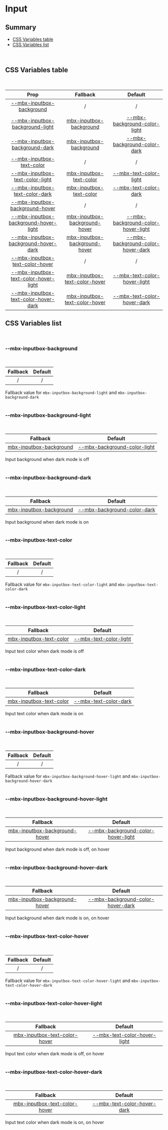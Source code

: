# Input

## Summary

- [CSS Variables table](#css-variables-table)
- [CSS Variables list](#css-variables-list)

<br>

## CSS Variables table

<br>

| <div style='text-align:center;margin:auto;'>Prop</div>                                                                          | <div style='text-align:center;margin:auto;'>Fallback</div>                                                        | <div style='text-align:center;margin:auto;'>Default</div>                                                                                         |
| ------------------------------------------------------------------------------------------------------------------------------- | ----------------------------------------------------------------------------------------------------------------- | ------------------------------------------------------------------------------------------------------------------------------------------------- |
| <div style='text-align:center;margin:auto;'>[--mbx-inputbox-background](#mbx-inputbox-background)</div>                         | <div style='text-align:center;margin:auto;'>/</div>                                                               | <div style='text-align:center;margin:auto;'>/</div>                                                                                               |
| <div style='text-align:center;margin:auto;'>[--mbx-inputbox-background-light](#mbx-inputbox-background-light)</div>             | <div style='text-align:center;margin:auto;'>[mbx-inputbox-background](#mbx-inputbox-background)</div>             | <div style='text-align:center;margin:auto;'>[--mbx-background-color-light](../../global/css-vars.md#mbx-background-color-light)</div>             |
| <div style='text-align:center;margin:auto;'>[--mbx-inputbox-background-dark](#mbx-inputbox-background-dark)</div>               | <div style='text-align:center;margin:auto;'>[mbx-inputbox-background](#mbx-inputbox-background)</div>             | <div style='text-align:center;margin:auto;'>[--mbx-background-color-dark](../../global/css-vars.md#mbx-background-color-dark)</div>               |
| <div style='text-align:center;margin:auto;'>[--mbx-inputbox-text-color](#mbx-inputbox-text-color)</div>                         | <div style='text-align:center;margin:auto;'>/</div>                                                               | <div style='text-align:center;margin:auto;'>/</div>                                                                                               |
| <div style='text-align:center;margin:auto;'>[--mbx-inputbox-text-color-light](#mbx-inputbox-text-color-light)</div>             | <div style='text-align:center;margin:auto;'>[mbx-inputbox-text-color](#mbx-inputbox-text-color)</div>             | <div style='text-align:center;margin:auto;'>[--mbx-text-color-light](../../global/css-vars.md#mbx-text-color-light)</div>                         |
| <div style='text-align:center;margin:auto;'>[--mbx-inputbox-text-color-dark](#mbx-inputbox-text-color-dark)</div>               | <div style='text-align:center;margin:auto;'>[mbx-inputbox-text-color](#mbx-inputbox-text-color)</div>             | <div style='text-align:center;margin:auto;'>[--mbx-text-color-dark](../../global/css-vars.md#mbx-text-color-dark)</div>                           |
| <div style='text-align:center;margin:auto;'>[--mbx-inputbox-background-hover](#mbx-inputbox-background-hover)</div>             | <div style='text-align:center;margin:auto;'>/</div>                                                               | <div style='text-align:center;margin:auto;'>/</div>                                                                                               |
| <div style='text-align:center;margin:auto;'>[--mbx-inputbox-background-hover-light](#mbx-inputbox-background-hover-light)</div> | <div style='text-align:center;margin:auto;'>[mbx-inputbox-background-hover](#mbx-inputbox-background-hover)</div> | <div style='text-align:center;margin:auto;'>[--mbx-background-color-hover-light](../../global/css-vars.md#mbx-background-color-hover-light)</div> |
| <div style='text-align:center;margin:auto;'>[--mbx-inputbox-background-hover-dark](#mbx-inputbox-background-hover-dark)</div>   | <div style='text-align:center;margin:auto;'>[mbx-inputbox-background-hover](#mbx-inputbox-background-hover)</div> | <div style='text-align:center;margin:auto;'>[--mbx-background-color-hover-dark](../../global/css-vars.md#mbx-background-color-hover-dark)</div>   |
| <div style='text-align:center;margin:auto;'>[--mbx-inputbox-text-color-hover](#mbx-inputbox-text-color-hover)</div>             | <div style='text-align:center;margin:auto;'>/</div>                                                               | <div style='text-align:center;margin:auto;'>/</div>                                                                                               |
| <div style='text-align:center;margin:auto;'>[--mbx-inputbox-text-color-hover-light](#mbx-inputbox-text-color-hover-light)</div> | <div style='text-align:center;margin:auto;'>[mbx-inputbox-text-color-hover](#mbx-inputbox-text-color-hover)</div> | <div style='text-align:center;margin:auto;'>[--mbx-text-color-hover-light](../../global/css-vars.md#mbx-text-color-hover-light)</div>             |
| <div style='text-align:center;margin:auto;'>[--mbx-inputbox-text-color-hover-dark](#mbx-inputbox-text-color-hover-dark)</div>   | <div style='text-align:center;margin:auto;'>[mbx-inputbox-text-color-hover](#mbx-inputbox-text-color-hover)</div> | <div style='text-align:center;margin:auto;'>[--mbx-text-color-hover-dark](../../global/css-vars.md#mbx-text-color-hover-dark)</div>               |

## CSS Variables list

<br>

### --mbx-inputbox-background

<br>

| <div style='text-align:center;margin:auto;'>Fallback</div> | <div style='text-align:center;margin:auto;'>Default</div> |
| ---------------------------------------------------------- | --------------------------------------------------------- |
| <div style='text-align:center;margin:auto;'>/</div>        | <div style='text-align:center;margin:auto;'>/</div>       |

Fallback value for `mbx-inputbox-background-light` and `mbx-inputbox-background-dark`<br><br>

### --mbx-inputbox-background-light

<br>

| <div style='text-align:center;margin:auto;'>Fallback</div>                                            | <div style='text-align:center;margin:auto;'>Default</div>                                                                             |
| ----------------------------------------------------------------------------------------------------- | ------------------------------------------------------------------------------------------------------------------------------------- |
| <div style='text-align:center;margin:auto;'>[mbx-inputbox-background](#mbx-inputbox-background)</div> | <div style='text-align:center;margin:auto;'>[--mbx-background-color-light](../../global/css-vars.md#mbx-background-color-light)</div> |

Input background when dark mode is off<br><br>

### --mbx-inputbox-background-dark

<br>

| <div style='text-align:center;margin:auto;'>Fallback</div>                                            | <div style='text-align:center;margin:auto;'>Default</div>                                                                           |
| ----------------------------------------------------------------------------------------------------- | ----------------------------------------------------------------------------------------------------------------------------------- |
| <div style='text-align:center;margin:auto;'>[mbx-inputbox-background](#mbx-inputbox-background)</div> | <div style='text-align:center;margin:auto;'>[--mbx-background-color-dark](../../global/css-vars.md#mbx-background-color-dark)</div> |

Input background when dark mode is on<br><br>

### --mbx-inputbox-text-color

<br>

| <div style='text-align:center;margin:auto;'>Fallback</div> | <div style='text-align:center;margin:auto;'>Default</div> |
| ---------------------------------------------------------- | --------------------------------------------------------- |
| <div style='text-align:center;margin:auto;'>/</div>        | <div style='text-align:center;margin:auto;'>/</div>       |

Fallback value for `mbx-inputbox-text-color-light` and `mbx-inputbox-text-color-dark`<br><br>

### --mbx-inputbox-text-color-light

<br>

| <div style='text-align:center;margin:auto;'>Fallback</div>                                            | <div style='text-align:center;margin:auto;'>Default</div>                                                                 |
| ----------------------------------------------------------------------------------------------------- | ------------------------------------------------------------------------------------------------------------------------- |
| <div style='text-align:center;margin:auto;'>[mbx-inputbox-text-color](#mbx-inputbox-text-color)</div> | <div style='text-align:center;margin:auto;'>[--mbx-text-color-light](../../global/css-vars.md#mbx-text-color-light)</div> |

Input text color when dark mode is off<br><br>

### --mbx-inputbox-text-color-dark

<br>

| <div style='text-align:center;margin:auto;'>Fallback</div>                                            | <div style='text-align:center;margin:auto;'>Default</div>                                                               |
| ----------------------------------------------------------------------------------------------------- | ----------------------------------------------------------------------------------------------------------------------- |
| <div style='text-align:center;margin:auto;'>[mbx-inputbox-text-color](#mbx-inputbox-text-color)</div> | <div style='text-align:center;margin:auto;'>[--mbx-text-color-dark](../../global/css-vars.md#mbx-text-color-dark)</div> |

Input text color when dark mode is on<br><br>

### --mbx-inputbox-background-hover

<br>

| <div style='text-align:center;margin:auto;'>Fallback</div> | <div style='text-align:center;margin:auto;'>Default</div> |
| ---------------------------------------------------------- | --------------------------------------------------------- |
| <div style='text-align:center;margin:auto;'>/</div>        | <div style='text-align:center;margin:auto;'>/</div>       |

Fallback value for `mbx-inputbox-background-hover-light` and `mbx-inputbox-background-hover-dark`<br><br>

### --mbx-inputbox-background-hover-light

<br>

| <div style='text-align:center;margin:auto;'>Fallback</div>                                                        | <div style='text-align:center;margin:auto;'>Default</div>                                                                                         |
| ----------------------------------------------------------------------------------------------------------------- | ------------------------------------------------------------------------------------------------------------------------------------------------- |
| <div style='text-align:center;margin:auto;'>[mbx-inputbox-background-hover](#mbx-inputbox-background-hover)</div> | <div style='text-align:center;margin:auto;'>[--mbx-background-color-hover-light](../../global/css-vars.md#mbx-background-color-hover-light)</div> |

Input background when dark mode is off, on hover<br><br>

### --mbx-inputbox-background-hover-dark

<br>

| <div style='text-align:center;margin:auto;'>Fallback</div>                                                        | <div style='text-align:center;margin:auto;'>Default</div>                                                                                       |
| ----------------------------------------------------------------------------------------------------------------- | ----------------------------------------------------------------------------------------------------------------------------------------------- |
| <div style='text-align:center;margin:auto;'>[mbx-inputbox-background-hover](#mbx-inputbox-background-hover)</div> | <div style='text-align:center;margin:auto;'>[--mbx-background-color-hover-dark](../../global/css-vars.md#mbx-background-color-hover-dark)</div> |

Input background when dark mode is on, on hover<br><br>

### --mbx-inputbox-text-color-hover

<br>

| <div style='text-align:center;margin:auto;'>Fallback</div> | <div style='text-align:center;margin:auto;'>Default</div> |
| ---------------------------------------------------------- | --------------------------------------------------------- |
| <div style='text-align:center;margin:auto;'>/</div>        | <div style='text-align:center;margin:auto;'>/</div>       |

Fallback value for `mbx-inputbox-text-color-hover-light` and `mbx-inputbox-text-color-hover-dark`<br><br>

### --mbx-inputbox-text-color-hover-light

<br>

| <div style='text-align:center;margin:auto;'>Fallback</div>                                                        | <div style='text-align:center;margin:auto;'>Default</div>                                                                             |
| ----------------------------------------------------------------------------------------------------------------- | ------------------------------------------------------------------------------------------------------------------------------------- |
| <div style='text-align:center;margin:auto;'>[mbx-inputbox-text-color-hover](#mbx-inputbox-text-color-hover)</div> | <div style='text-align:center;margin:auto;'>[--mbx-text-color-hover-light](../../global/css-vars.md#mbx-text-color-hover-light)</div> |

Input text color when dark mode is off, on hover<br><br>

### --mbx-inputbox-text-color-hover-dark

<br>

| <div style='text-align:center;margin:auto;'>Fallback</div>                                                        | <div style='text-align:center;margin:auto;'>Default</div>                                                                           |
| ----------------------------------------------------------------------------------------------------------------- | ----------------------------------------------------------------------------------------------------------------------------------- |
| <div style='text-align:center;margin:auto;'>[mbx-inputbox-text-color-hover](#mbx-inputbox-text-color-hover)</div> | <div style='text-align:center;margin:auto;'>[--mbx-text-color-hover-dark](../../global/css-vars.md#mbx-text-color-hover-dark)</div> |

Input text color when dark mode is on, on hover<br><br>
